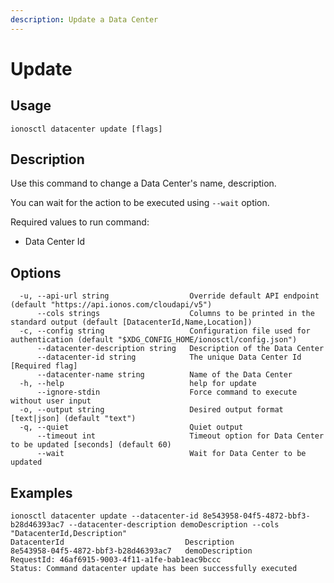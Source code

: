 ```yaml
---
description: Update a Data Center
---
```


# Update

## Usage

```text
ionosctl datacenter update [flags]
```

## Description

Use this command to change a Data Center's name, description.

You can wait for the action to be executed using `--wait` option.

Required values to run command:

* Data Center Id

## Options

```text
  -u, --api-url string                  Override default API endpoint (default "https://api.ionos.com/cloudapi/v5")
      --cols strings                    Columns to be printed in the standard output (default [DatacenterId,Name,Location])
  -c, --config string                   Configuration file used for authentication (default "$XDG_CONFIG_HOME/ionosctl/config.json")
      --datacenter-description string   Description of the Data Center
      --datacenter-id string            The unique Data Center Id [Required flag]
      --datacenter-name string          Name of the Data Center
  -h, --help                            help for update
      --ignore-stdin                    Force command to execute without user input
  -o, --output string                   Desired output format [text|json] (default "text")
  -q, --quiet                           Quiet output
      --timeout int                     Timeout option for Data Center to be updated [seconds] (default 60)
      --wait                            Wait for Data Center to be updated
```

## Examples

```text
ionosctl datacenter update --datacenter-id 8e543958-04f5-4872-bbf3-b28d46393ac7 --datacenter-description demoDescription --cols "DatacenterId,Description"
DatacenterId                           Description
8e543958-04f5-4872-bbf3-b28d46393ac7   demoDescription
RequestId: 46af6915-9003-4f11-a1fe-bab1eac9bccc
Status: Command datacenter update has been successfully executed
```

